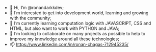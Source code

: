 - 👋 Hi, I’m @ronandarkkdev;
- 👀 I’m interested to get into development world, learning and growing with the community;
- 🌱 I’m currently learning computation logic with JAVASCRIPT, CSS and HTML, but also want to work with PYTHON and JAVA;
- 💞️ I’m looking to collaborate on many projects as possible to help to improve my knowledge around all these technologies;
- 📫 https://www.linkedin.com/in/ronan-chagas-712945235/

<!---
ronandarkkdev/ronandarkkdev is a ✨ special ✨ repository because its `README.md` (this file) appears on your GitHub profile.
You can click the Preview link to take a look at your changes.
--->
